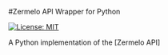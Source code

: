 #Zermelo API Wrapper for Python

[![License: MIT](https://img.shields.io/badge/License-MIT-yellow.svg)](https://opensource.org/licenses/MIT)

A Python implementation of the [Zermelo API]